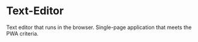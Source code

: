 # Text-Editor
Text editor that runs in the browser. Single-page application that meets the PWA criteria.
